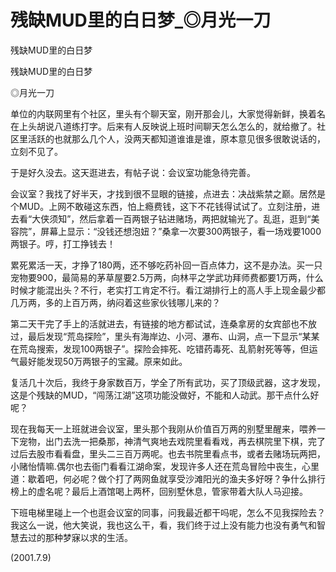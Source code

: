 # 残缺MUD里的白日梦_◎月光一刀

残缺MUD里的白日梦

残缺MUD里的白日梦

◎月光一刀

单位的内联网里有个社区，里头有个聊天室，刚开那会儿，大家觉得新鲜，换着名在上头胡说八道练打字。后来有人反映说上班时间聊天怎么怎么的，就给撤了。社区里活跃的也就那么几个人，没两天都知道谁谁是谁，原本意见很多很敢说话的，立刻不见了。

于是好久没去。这天逛进去，有帖子说：会议室功能急待完善。

会议室？我找了好半天，才找到很不显眼的链接，点进去：决战紫禁之巅。居然是个MUD。上网不敢碰这东西，怕上瘾费钱，这下不花钱得试试了。立刻注册，进去看“大侠须知”，然后拿着一百两银子钻进赌场，两把就输光了。乱逛，逛到“美容院”，屏幕上显示：“没钱还想泡妞？”桑拿一次要300两银子，看一场戏要1000两银子。哼，打工挣钱去！

累死累活一天，才挣了180两，还不够吃药补回一百点体力，这不是办法。买一只宠物要900，最简易的茅草屋要2.5万两，向林平之学武功拜师费都要1万两，什么时候才能混出头？不行，老实打工肯定不行。看江湖排行上的高人手上现金最少都几万两，多的上百万两，纳闷着这些家伙钱哪儿来的？

第二天干完了手上的活就进去，有链接的地方都试试，连桑拿房的女宾部也不放过，最后发现“荒岛探险”，里头有海岸边、小河、瀑布、山洞，点一下显示“某某在荒岛搜索，发现100两银子”。探险会摔死、吃错药毒死、乱箭射死等等，但运气最好能发现50万两银子的宝藏。原来如此。

复活几十次后，我终于身家数百万，学全了所有武功，买了顶级武器，这才发现，这是个残缺的MUD，“闯荡江湖”这项功能没做好，不能和人动武。那干点什么好呢？

现在我每天一上班就进会议室，里头那个我刚从价值百万两的别墅里醒来，喂养一下宠物，出门去洗一把桑那，神清气爽地去戏院里看看戏，再去棋院里下棋，完了过后去股市看看盘，里头二三百万两呢。也去书院里看点书，或者去赌场玩两把，小赌怡情嘛.偶尔也去衙门看看江湖命案，发现许多人还在荒岛冒险中丧生，心里道：歇着吧，何必呢？做个打了两网鱼就享受沙滩阳光的渔夫多好呀？争什么排行榜上的虚名呢？最后上酒馆喝上两杯，回别墅休息，管家带着大队人马迎接。

下班电梯里碰上一个也逛会议室的同事，问我最近都干吗呢，怎么不见我探险去？我这么一说，他大笑说，我也这么干，看，我们终于过上没有能力也没有勇气和智慧去过的那种梦寐以求的生活。

(2001.7.9)